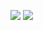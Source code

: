 ![](https://raw.githubusercontent.com/khuranagarvit019/retail_sale_prediction/master/khuranagarvit019.png)
![](https://raw.githubusercontent.com/khuranagarvit019/retail_sale_prediction/master/khuranagarvit019.png)
